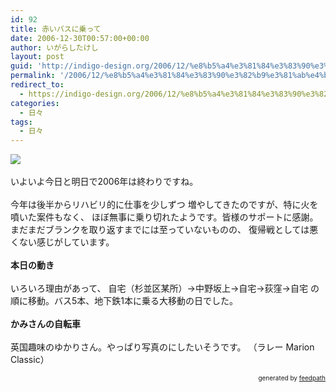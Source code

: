 ```yaml
---
id: 92
title: 赤いバスに乗って
date: 2006-12-30T00:57:00+00:00
author: いがらしたけし
layout: post
guid: 'http://indigo-design.org/2006/12/%e8%b5%a4%e3%81%84%e3%83%90%e3%82%b9%e3%81%ab%e4%b9%97%e3%81%a3%e3%81%a6/'
permalink: '/2006/12/%e8%b5%a4%e3%81%84%e3%83%90%e3%82%b9%e3%81%ab%e4%b9%97%e3%81%a3%e3%81%a6/'
redirect_to:
  - https://indigo-design.org/2006/12/%e8%b5%a4%e3%81%84%e3%83%90%e3%82%b9%e3%81%ab%e4%b9%97%e3%81%a3%e3%81%a6/
categories:
  - 日々
tags:
  - 日々
---
```

<a href="http://hb.afl.rakuten.co.jp/hgc/0329347b.2e7705bd.03e987e2.5deaed30/?pc=http%3a%2f%2fitem.rakuten.co.jp%2fqbei%2fraleigh-marc%2f&amp;m=http%3a%2f%2fm.rakuten.co.jp%2fqbei%2fi%2f10000896%2f" target="_blank"><img src="http://hbb.afl.rakuten.co.jp/hgb/?pc=http%3a%2f%2fthumbnail.image.rakuten.co.jp%2f%400_mall%2fqbei%2fcabinet%2fraleigh7%2f07mrc.jpg%3f_ex%3d80x80&amp;m=http%3a%2f%2fthumbnail.image.rakuten.co.jp%2f%400_mall%2fqbei%2fcabinet%2fraleigh7%2f07mrc.jpg%3f_ex%3d64x64" border="0"></a><br /><br />いよいよ今日と明日で2006年は終わりですね。<br /><br />今年は後半からリハビリ的に仕事を少しずつ
増やしてきたのですが、特に火を噴いた案件もなく、
ほぼ無事に乗り切れたようです。皆様のサポートに感謝。まだまだブランクを取り返すまでには至っていないものの、
復帰戦としては悪くない感じがしています。<br /><br /><span style="font-weight: bold">本日の動き</span><br /><br />いろいろ理由があって、
自宅（杉並区某所）→中野坂上→自宅→荻窪→自宅
の順に移動。バス5本、地下鉄1本に乗る大移動の日でした。<br /><br /><span style="font-weight: bold">かみさんの自転車</span><br /><br />英国趣味のゆかりさん。やっぱり写真のにしたいそうです。
（ラレー Marion Classic）
<div style="text-align: right;font-size: 10px">
&nbsp;&nbsp;<span>generated by <a href="http://feedpath.jp">feedpath</a></span>
</div>